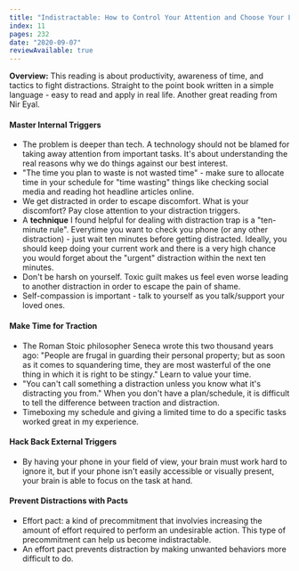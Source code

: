 ```yaml
---
title: "Indistractable: How to Control Your Attention and Choose Your Life"
index: 11
pages: 232
date: "2020-09-07"
reviewAvailable: true
---
```


**Overview:** This reading is about productivity, awareness of time, and tactics to fight distractions. Straight to the point book written in a simple language - easy to read and apply in real life. Another great reading from Nir Eyal.

#### Master Internal Triggers

- The problem is deeper than tech. A technology should not be blamed for taking away attention from important tasks. It's about understanding the real reasons why we do things against our best interest. 
- "The time you plan to waste is not wasted time" - make sure to allocate time in your schedule for "time wasting" things like checking social media and reading hot headline articles online. 
- We get distracted in order to escape discomfort. What is your discomfort? Pay close attention to your distraction triggers.
- A **technique** I found helpful for dealing with distraction trap is a "ten-minute rule". Everytime you want to check you phone (or any other distraction) - just wait ten minutes before getting distracted. Ideally, you should keep doing your current work and there is a very high chance you would forget about the "urgent" distraction within the next ten minutes.
- Don't be harsh on yourself. Toxic guilt makes us feel even worse leading to another distraction in order to escape the pain of shame. 
- Self-compassion is important - talk to yourself as you talk/support your loved ones.

#### Make Time for Traction

- The Roman Stoic philosopher Seneca wrote this two thousand years ago: "People are frugal in guarding their personal property; but as soon as it comes to squandering time, they are most wasterful of the one thing in which it is right to be stingy." Learn to value your time.
- "You can't call something a distraction unless you know what it's distracting you from." When you don't have a plan/schedule, it is difficult to tell the difference between traction and distraction.
- Timeboxing my schedule and giving a limited time to do a specific tasks worked great in my experience.


#### Hack Back External Triggers

- By having your phone in your field of view, your brain must work hard to ignore it, but if your phone isn't easily accessible or visually present, your brain is able to focus on the task at hand. 


#### Prevent Distractions with Pacts

- Effort pact: a kind of precommitment that involvies increasing the amount of effort required to perform an undesirable action. This type of precommitment can help us become indistractable. 
- An effort pact prevents distraction by making unwanted behaviors more difficult to do.